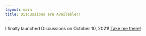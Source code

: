 ```yaml
---
layout: main
title: Discussions are Available!!
---
```

I finally launched Discussions on October 10, 2021! [Take me there!](https://github.com/Brunozhon/BrunoCoin/discussions)
